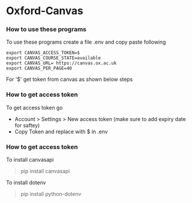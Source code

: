 # Oxford-Canvas



### How to use these programs

To use these programs create a file .env and copy paste following
```
export CANVAS_ACCESS_TOKEN=$
export CANVAS_COURSE_STATE=available
export CANVAS_URL= https://canvas.ox.ac.uk
export CANVAS_PER_PAGE=40
```

For '$' get token from canvas as shown below steps




### How to get access token


To get access token go 
- Account > Settings > New access token (make sure to add expiry date for saftey)
- Copy Token and replace with $ in .env

### How to get access token
To install canvasapi

> pip install canvasapi

To install dotenv

> pip install python-dotenv      
